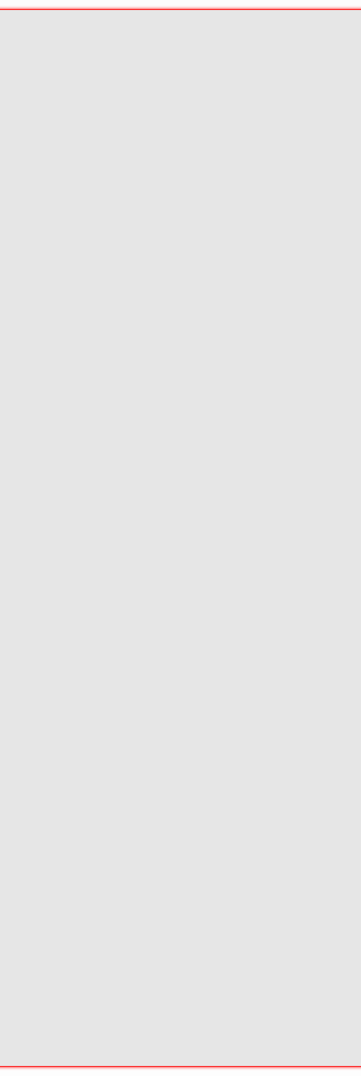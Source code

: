 <html>
<head>
  <title>Basic Doodle Jump HTML Game</title>
  <meta charset="UTF-8">
  <style>
      html, body {xc
        height: 100%;  
        margin: 0;
      }  
      body {
        display: grid;
        text-align: center;
        vertical-align: center; 
        justify-content: center;
      }
      canvas {
        border: 2px solid #FF0000;
        background-color: #E6E6E6;
        border-radius: 10px;
        box-shadow: 0px 0px 10px #FF0000;
        display: block;
        margin: auto;
        height: 72%;
        width: 100%;
      }
  </style>
</head>
<body>
<canvas width="375" height="667" id="game"></canvas>
<script>
  const canvas = document.getElementById('game');
  const context = canvas.getContext('2d');
  const platformWidth = 65;
  const platformHeight = 20;
  const platformStart = canvas.height - 50;
  const gravity = 0.33;
  const drag = 0.3;
  const bounceVelocity = -12.5;
  let minPlatformSpace = 15;
  let maxPlatformSpace = 20;
  let platforms = [{
    x: canvas.width / 2 - platformWidth / 2,
    y: platformStart
  }];
  function random(min, max) {
    return Math.random() * (max - min) + min;
  }
  let y = platformStart;
  while (y > 0) {
    y -= platformHeight + random(minPlatformSpace, maxPlatformSpace);
    let x;
    do {
      x = random(25, canvas.width - 25 - platformWidth);
    } while (
      y > canvas.height / 2 &&
      x > canvas.width / 2 - platformWidth * 1.5 &&
      x < canvas.width / 2 + platformWidth / 2
    );
    platforms.push({ x, y });
  }
  const doodle = {
    width: 40,
    height: 60,
    x: canvas.width / 2 - 20,
    y: platformStart - 60,
    dx: 0,
    dy: 0
  };
  let playerDir = 0;
  let keydown = false;
  let prevDoodleY = doodle.y;
  function loop() {
    requestAnimationFrame(loop);
    context.clearRect(0,0,canvas.width,canvas.height);
    // apply gravity to doodle
    doodle.dy += gravity;
    // if doodle reaches the middle of the screen, move the platforms down
    // instead of doodle up to make it look like doodle is going up
    if (doodle.y < canvas.height / 2 && doodle.dy < 0) {
      platforms.forEach(function(platform) {
        platform.y += -doodle.dy;
      });
      // add more platforms to the top of the screen as doodle moves up
      while (platforms[platforms.length - 1].y > 0) {
        platforms.push({
          x: random(25, canvas.width - 25 - platformWidth),
          y: platforms[platforms.length - 1].y - (platformHeight + random(minPlatformSpace, maxPlatformSpace))
        })
        // add a bit to the min/max platform space as the player goes up
        minPlatformSpace += 0.5;
        maxPlatformSpace += 0.5;
        // cap max space
        maxPlatformSpace = Math.min(maxPlatformSpace, canvas.height / 2);
      }
    }
    else {
      doodle.y += doodle.dy;
    }
    // only apply drag to horizontal movement if key is not pressed
    if (!keydown) {
      if (playerDir < 0) {
        doodle.dx += drag;
        // don't let dx go above 0
        if (doodle.dx > 0) {
          doodle.dx = 0;
          playerDir = 0;
        }
      }
      else if (playerDir > 0) {
        doodle.dx -= drag;
        if (doodle.dx < 0) {
          doodle.dx = 0;
          playerDir = 0;
        }
      }
    }
    doodle.x += doodle.dx;
    // make doodle wrap the screen
    if (doodle.x + doodle.width < 0) {
      doodle.x = canvas.width;
    }
    else if (doodle.x > canvas.width) {
      doodle.x = -doodle.width;
    }
    // draw platforms
    context.fillStyle = 'green';
    platforms.forEach(function(platform) {
      context.fillRect(platform.x, platform.y, platformWidth, platformHeight);
      // make doodle jump if it collides with a platform from above
      if (
        // doodle is falling
        doodle.dy > 0 &&
        // doodle was previous above the platform
        prevDoodleY + doodle.height <= platform.y &&
        // doodle collides with platform
        // (Axis Aligned Bounding Box [AABB] collision check)
        doodle.x < platform.x + platformWidth &&
        doodle.x + doodle.width > platform.x &&
        doodle.y < platform.y + platformHeight &&
        doodle.y + doodle.height > platform.y
      ) {
        // reset doodle position so it's on top of the platform
        doodle.y = platform.y - doodle.height;
        doodle.dy = bounceVelocity;
      }
    });
    // draw doodle
    context.fillStyle = 'yellow';
    context.fillRect(doodle.x, doodle.y, doodle.width, doodle.height);
    prevDoodleY = doodle.y;
    // remove any platforms that have gone offscreen
    platforms = platforms.filter(function(platform) {
      return platform.y < canvas.height;
    })
  }
  // listen to keyboard events to move doodle
  document.addEventListener('keydown', function(e) {
    // left arrow key
    if (e.which === 37) {
      keydown = true;
      playerDir = -1;
      doodle.dx = -3;
    }
    // right arrow key
    else if (e.which === 39) {
      keydown = true;
      playerDir = 1;
      doodle.dx = 3;
    }
  });
  document.addEventListener('keyup', function(e) {
    keydown = false;
  });
  // start the game
  requestAnimationFrame(loop);
</script>
</body>
</html>